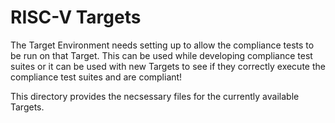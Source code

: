 # RISC-V Targets

The Target Environment needs setting up to allow the compliance tests to be run on that Target. This can be used while developing compliance test suites or it can be used with new Targets to see if they correctly execute the compliance test suites and are compliant!

This directory provides the necsessary files for the currently available Targets.
